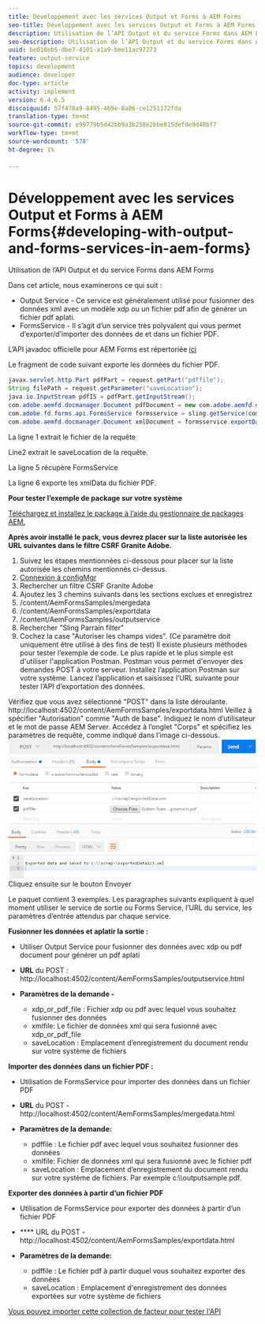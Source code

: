 ```yaml
---
title: Développement avec les services Output et Forms à AEM Forms
seo-title: Développement avec les services Output et Forms à AEM Forms
description: Utilisation de l’API Output et du service Forms dans AEM Forms
seo-description: Utilisation de l’API Output et du service Forms dans AEM Forms
uuid: be018eb5-dbe7-4101-a1a9-bee11ac97273
feature: output-service
topics: development
audience: developer
doc-type: article
activity: implement
version: 6.4,6.5
discoiquuid: 57f478a9-8495-469e-8a06-ce1251172fda
translation-type: tm+mt
source-git-commit: e99779b5d42bb9a3b258e2bbe815defde9d40bf7
workflow-type: tm+mt
source-wordcount: '578'
ht-degree: 1%

---
```



# Développement avec les services Output et Forms à AEM Forms{#developing-with-output-and-forms-services-in-aem-forms}

Utilisation de l’API Output et du service Forms dans AEM Forms

Dans cet article, nous examinerons ce qui suit :

* Output Service - Ce service est généralement utilisé pour fusionner des données xml avec un modèle xdp ou un fichier pdf afin de générer un fichier pdf aplati.
* FormsService - Il s’agit d’un service très polyvalent qui vous permet d’exporter/d’importer des données de et dans un fichier PDF.

L’API javadoc officielle pour AEM Forms est répertoriée [ici](https://helpx.adobe.com/aem-forms/6/javadocs/com/adobe/fd/output/api/package-summary.html)

Le fragment de code suivant exporte les données du fichier PDF.

```java
javax.servlet.http.Part pdfPart = request.getPart("pdffile");
String filePath = request.getParameter("saveLocation");
java.io.InputStream pdfIS = pdfPart.getInputStream();
com.adobe.aemfd.docmanager.Document pdfDocument = new com.adobe.aemfd.docmanager.Document(pdfIS);
com.adobe.fd.forms.api.FormsService formsservice = sling.getService(com.adobe.fd.forms.api.FormsService.class);
com.adobe.aemfd.docmanager.Document xmlDocument = formsservice.exportData(pdfDocument,com.adobe.fd.forms.api.DataFormat.Auto);
```

La ligne 1 extrait le fichier de la requête

Line2 extrait le saveLocation de la requête.

La ligne 5 récupère FormsService

La ligne 6 exporte les xmlData du fichier PDF.

**Pour tester l’exemple de package sur votre système**

[Téléchargez et installez le package à l’aide du gestionnaire de packages AEM.](assets/outputandformsservice.zip)




**Après avoir installé le pack, vous devrez placer sur la liste autorisée les URL suivantes dans le filtre CSRF Granite Adobe.**

1. Suivez les étapes mentionnées ci-dessous pour placer sur la liste autorisée les chemins mentionnés ci-dessus.
1. [Connexion à configMgr](http://localhost:4502/system/console/configMgr)
1. Rechercher un filtre CSRF Granite Adobe
1. Ajoutez les 3 chemins suivants dans les sections exclues et enregistrez
1. /content/AemFormsSamples/mergedata
1. /content/AemFormsSamples/exportdata
1. /content/AemFormsSamples/outputservice
1. Rechercher &quot;Sling Parrain filter&quot;
1. Cochez la case &quot;Autoriser les champs vides&quot;. (Ce paramètre doit uniquement être utilisé à des fins de test)
Il existe plusieurs méthodes pour tester l’exemple de code. Le plus rapide et le plus simple est d&#39;utiliser l&#39;application Postman. Postman vous permet d&#39;envoyer des demandes POST à votre serveur. Installez l’application Postman sur votre système.
Lancez l’application et saisissez l’URL suivante pour tester l’API d’exportation des données.

Vérifiez que vous avez sélectionné &quot;POST&quot; dans la liste déroulante.
http://localhost:4502/content/AemFormsSamples/exportdata.html
Veillez à spécifier &quot;Autorisation&quot; comme &quot;Auth de base&quot;. Indiquez le nom d’utilisateur et le mot de passe AEM Server.
Accédez à l’onglet &quot;Corps&quot; et spécifiez les paramètres de requête, comme indiqué dans l’image ci-dessous.
![exporter](assets/postexport.png)
Cliquez ensuite sur le bouton Envoyer

Le paquet contient 3 exemples. Les paragraphes suivants expliquent à quel moment utiliser le service de sortie ou Forms Service, l’URL du service, les paramètres d’entrée attendus par chaque service.

**Fusionner les données et aplatir la sortie :**

* Utiliser Output Service pour fusionner des données avec xdp ou pdf document pour générer un pdf aplati
* **URL** du POST : http://localhost:4502/content/AemFormsSamples/outputservice.html
* **Paramètres de la demande -**

   * xdp_or_pdf_file : Fichier xdp ou pdf avec lequel vous souhaitez fusionner des données
   * xmlfile: Le fichier de données xml qui sera fusionné avec xdp_or_pdf_file
   * saveLocation : Emplacement d’enregistrement du document rendu sur votre système de fichiers

**Importer des données dans un fichier PDF :**
* Utilisation de FormsService pour importer des données dans un fichier PDF
* **URL**  du POST - http://localhost:4502/content/AemFormsSamples/mergedata.html
* **Paramètres de la demande:**

   * pdffile : Le fichier pdf avec lequel vous souhaitez fusionner des données
   * xmlfile: Fichier de données xml qui sera fusionné avec le fichier pdf
   * saveLocation : Emplacement d’enregistrement du document rendu sur votre système de fichiers. Par exemple c:\\\outputsample.pdf.

**Exporter des données à partir d’un fichier PDF**
* Utilisation de FormsService pour exporter des données à partir d’un fichier PDF
* **** URL du POST - http://localhost:4502/content/AemFormsSamples/exportdata.html
* **Paramètres de la demande:**

   * pdffile : Le fichier pdf à partir duquel vous souhaitez exporter des données
   * saveLocation : Emplacement d&#39;enregistrement des données exportées sur votre système de fichiers

[Vous pouvez importer cette collection de facteur pour tester l&#39;API](assets/document-services-postman-collection.json)

